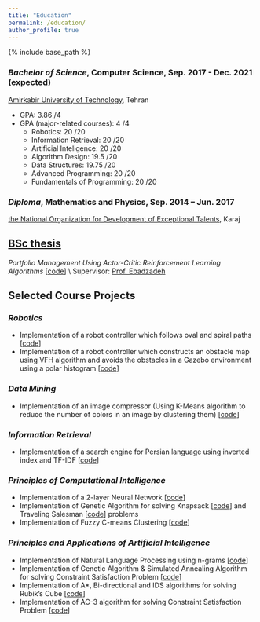 ```yaml
---
title: "Education"
permalink: /education/
author_profile: true
---
```


{% include base_path %}

### _Bachelor of Science_, Computer Science, Sep. 2017 - Dec. 2021 (expected)
[Amirkabir University of Technology](https://aut.ac.ir/en), Tehran
* GPA: 3.86 /4
* GPA (major-related courses): 4 /4
  * Robotics: 20 /20
  * Information Retrieval: 20 /20
  * Artificial Inteligence: 20 /20
  * Algorithm Design: 19.5 /20
  * Data Structures: 19.75 /20
  * Advanced Programming: 20 /20
  * Fundamentals of Programming: 20 /20

### _Diploma_, Mathematics and Physics, Sep. 2014 – Jun. 2017
[the National Organization for Development of Exceptional Talents](https://en.wikipedia.org/wiki/National_Organization_for_Development_of_Exceptional_Talents), Karaj

## [BSc thesis](/bsc-thesis/)
_Portfolio Management Using Actor-Critic Reinforcement Learning Algorithms_ [[code](https://github.com/matinaghaei/Stock-Trading-ActorCriticRL)] \\
Supervisor: [Prof. Ebadzadeh](https://aut.ac.ir/cv/2130/MOHAMMAD-MEHDI-EBADZADEH?slc_lang=en&&cv=2130&mod=scv)

## Selected Course Projects
### _Robotics_
  * Implementation of a robot controller which follows oval and spiral paths [[code](https://github.com/matinaghaei/Oval-and-Spiral-Traversing-Robot)]
  * Implementation of a robot controller which constructs an obstacle map using VFH algorithm and avoids the obstacles in a Gazebo environment using a polar histogram [[code](https://github.com/matinaghaei/Maze-Exploring-Controller)]

### _Data Mining_
  * Implementation of an image compressor (Using K-Means algorithm to reduce the number of colors in an image by clustering them) [[code](https://github.com/matinaghaei/Image-Compression)]

### _Information Retrieval_
  * Implementation of a search engine for Persian language using inverted index and TF-IDF [[code](https://github.com/matinaghaei/Information-Retrieval)]

### _Principles of Computational Intelligence_
  * Implementation of a 2-layer Neural Network [[code](https://github.com/matinaghaei/Nueral-Network)]
  * Implementation of Genetic Algorithm for solving Knapsack [[code](https://github.com/matinaghaei/Evolutionary-Algorithm-for-Knapsack-Problem)] and Traveling Salesman [[code](https://github.com/matinaghaei/Evolutionary-Algorithm-for-Traveling-Slalesman-Problem)] problems
  * Implementation of Fuzzy C-means Clustering [[code](https://github.com/matinaghaei/Fuzzy-C-means-Clustering-Algorithm)]

### _Principles and Applications of Artificial Intelligence_
  * Implementation of Natural Language Processing using n-grams [[code](https://github.com/matinaghaei/Natural-Language-Processing)]
  * Implementation of Genetic Algorithm & Simulated Annealing Algorithm for solving Constraint Satisfaction Problem [[code](https://github.com/matinaghaei/Genetic-and-Simulated-Annealing-Algorithms)]
  * Implementation of A*, Bi-directional and IDS algorithms for solving Rubik’s Cube [[code](https://github.com/matinaghaei/Rubik-s-Cube)]
  * Implementation of AC-3 algorithm for solving Constraint Satisfaction Problem 
  [[code](https://github.com/matinaghaei/Constraint-Satisfaction-Problem)]
